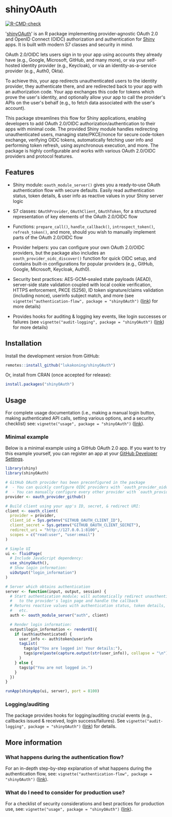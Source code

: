 # shinyOAuth

<!-- badges: start -->
[![R-CMD-check](https://github.com/lukakoning/shinyOAuth/actions/workflows/R-CMD-check.yaml/badge.svg)](https://github.com/lukakoning/shinyOAuth/actions/workflows/R-CMD-check.yaml)
<!-- badges: end -->

'[shinyOAuth](https://lukakoning.github.io/shinyOAuth/)' is an R package implementing provider‑agnostic OAuth 2.0 and OpenID Connect (OIDC) 
authorization and authentication for [Shiny](https://github.com/rstudio/shiny) apps. It is built
with modern S7 classes and security in mind.

OAuth 2.0/OIDC lets users sign in to your app using accounts they already have (e.g., Google, Microsoft, GitHub, 
and many more), or via your self-hosted identity provider (e.g., Keycloak), or
via an identity-as-a-service provider (e.g., Auth0, Okta).

To achieve this, your app redirects unauthenticated users to the identity provider, they authenticate there, 
and are redirected back to your app with an authorization code. Your app exchanges this code for tokens 
which prove the user's identity, and optionally allow your app to call the provider's APIs on the user's behalf
(e.g., to fetch data associated with the user's account).

This package streamlines this flow for Shiny applications,
enabling developers to add OAuth 2.0/OIDC authorization/authentication to their apps with
minimal code. The provided Shiny module handles redirecting unauthenticated users, 
managing state/PKCE/nonce for secure code-token exchange, 
verifying OIDC tokens, automatically fetching user info and performing token refresh,
using asynchronous execution, and more. The package is highly configurable 
and works with various OAuth 2.0/OIDC providers and protocol features.

## Features

- Shiny module: `oauth_module_server()` gives you a ready‑to‑use OAuth authentication flow
  with secure defaults. Easily read authentication status, token details, & user info as reactive values
  in your Shiny server logic

- S7 classes: `OAuthProvider`, `OAuthClient`, `OAuthToken`, for a structured representation
  of key elements of the OAuth 2.0/OIDC flow

- Functions: `prepare_call()`, `handle_callback()`, `introspect_token()`, `refresh_token()`, and more,
  should you wish to manually implement parts of the OAuth 2.0/OIDC flow

- Provider helpers: you can configure your own OAuth 2.0/OIDC providers, 
  but the package also includes an `oauth_provider_oidc_discover()` function for quick OIDC setup, and
  contains built-in configurations for popular providers (e.g., GitHub, Google, Microsoft, Keycloak, Auth0).
  
- Security best practices: AES-GCM–sealed state payloads (AEAD), server-side state validation coupled with 
  local cookie verification, HTTPS enforcement, PKCE (S256), ID token signature/claims validation (including nonce),
  userinfo subject match, and more (see `vignette("authentication-flow", package = "shinyOAuth")` ([link](https://lukakoning.github.io/shinyOAuth/articles/authentication-flow.html)) for
  more details)

- Provides hooks for auditing & logging key events,
  like login successes or failures (see `vignette("audit-logging", package = "shinyOAuth")` ([link](https://lukakoning.github.io/shinyOAuth/articles/audit-logging.html)) for more details)

## Installation

Install the development version from GitHub:

```r
remotes::install_github("lukakoning/shinyOAuth")
```

Or, install from CRAN (once accepted for release):
```r
install.packages("shinyOAuth")
```

## Usage

For complete usage documentation (i.e., making a manual login button, making authenticated
API calls, setting various options, and a security checklist) see: `vignette("usage", package = "shinyOAuth")` ([link](https://lukakoning.github.io/shinyOAuth/articles/usage.html)).

### Minimal example

Below is a minimal example using a GitHub OAuth 2.0 app. If you want to try
this example yourself, you can register an app at your [GitHub Developer Settings](https://github.com/settings/developers).

```r
library(shiny)
library(shinyOAuth)

# GitHub OAuth provider has been preconfigured in the package
#  - You can quickly configure OIDC providers with `oauth_provider_oidc_discover()`
#  - You can manually configure every other provider with `oauth_provider()`
provider <- oauth_provider_github()

# Build client using your app's ID, secret, & redirect URI:
client <- oauth_client(
  provider = provider,
  client_id = Sys.getenv("GITHUB_OAUTH_CLIENT_ID"),
  client_secret = Sys.getenv("GITHUB_OAUTH_CLIENT_SECRET"),
  redirect_uri = "http://127.0.0.1:8100",
  scopes = c("read:user", "user:email")
)

# Simple UI
ui <- fluidPage(
  # Include JavaScript dependency:
  use_shinyOAuth(),
  # Show login information:
  uiOutput("login_information")
)

# Server which obtains authentication 
server <- function(input, output, session) {
  # Start authentication module; will automatically redirect unauthenticated users
  #   to the provider's login page and handle the callback
  # Returns reactive values with authentication status, token details, user info,
  #   etc.
  auth <- oauth_module_server("auth", client)

  # Render login information:
  output$login_information <- renderUI({
    if (auth$authenticated) {
      user_info <- auth$token@userinfo
      tagList(
        tags$p("You are logged in! Your details:"),
        tags$pre(paste(capture.output(str(user_info)), collapse = "\n"))
      )
    } else {
      tags$p("You are not logged in.")
    }
  })
}

runApp(shinyApp(ui, server), port = 8100)
```

### Logging/auditing

The package provides hooks for logging/auditing crucial events 
(e.g., callbacks issued & received, login success/failures).
See `vignette("audit-logging", package = "shinyOAuth")` ([link](https://lukakoning.github.io/shinyOAuth/articles/audit-logging.html)) for details.

## More information

### What happens during the authentication flow?

For an in-depth step-by-step explanation of what happens during the authentication flow, see: 
`vignette("authentication-flow", package = "shinyOAuth")` ([link](https://lukakoning.github.io/shinyOAuth/articles/authentication-flow.html)).

### What do I need to consider for production use?

For a checklist of security considerations and best practices for production use, see:
`vignette("usage", package = "shinyOAuth")` ([link](https://lukakoning.github.io/shinyOAuth/articles/usage.html#security-checklist)).
